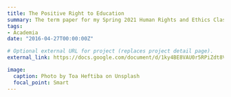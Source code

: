 ```yaml
---
title: The Positive Right to Education
summary: The term paper for my Spring 2021 Human Rights and Ethics Class, written on the positive right to education and how it is exemplified in Egypt, Ethiopia, and Morocco.  
tags:
- Academia
date: "2016-04-27T00:00:00Z"

# Optional external URL for project (replaces project detail page).
external_link: https://docs.google.com/document/d/1ky4BE8VAU0r5RPiZdt8V6tiyRMRkb_6-Pg52x3xYVBM/edit

image:
  caption: Photo by Toa Heftiba on Unsplash
  focal_point: Smart
---
```

